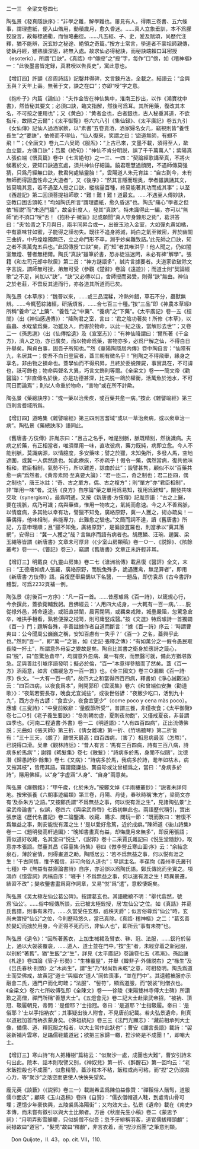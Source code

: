 二一三　全梁文卷四七

陶弘景《發真隱訣序》：“非學之難，解學難也。屢見有人，得兩三卷書、五六條事，謂理盡紙，便入山脩用，動積歲月，愈久昏迷。……真人立象垂訓，本不爲朦狡設言，故每標通衢，而恒略曲徑。……凡五經、子、史，爰及賦頌，尚歷代注釋，猶不能辨，況玄妙之秘途、絶領之奇篇。”按方士常言，學道者不蒙祖師親傳，徒執丹經，雖熟讀深思，終無入處。故求仙必得秘訣，而秘訣端賴口耳密授（esoteric），所謂“口訣”。《真誥》中“傳授”之“授”字，每作“口”傍，如《稽神樞》一：“此後墨書皆定録，真君㖟以告長史”，寓此意也。

【增訂四】許顗《彦周詩話》記鑿井得碑，文言鍊丹法，全載之。結語云：“金與玉與？天年上壽。無著于文，訣之在口”；亦即“㖟”字之意。

《抱朴子》内篇《論仙》：“夫作金皆在神仙集中，淮南王抄出，以作《鴻寶枕中書》，然皆秘其要文；必須口訣，臨文指解，然後可爲耳。其所用藥，復改其本名，不可按之便用也”；又《黄白》：“黄者金也，白者銀也，古人秘重其道，不欲指斥，故隱之云爾”；《太平御覽》卷六六八引《集仙録》、《太平廣記》卷五九引《女仙傳》記仙人過酒家飲，以“素書”五卷貰酒，酒家婦名女几，竊視則皆“養性長生”之“要訣”，依修而不得仙，“仙人復來，笑謂之曰：‘盜道無師，有翅不飛！’”；《全唐文》卷九二六吴筠《服炁》：“上古已來，文墨不載，須得至人，歃血立盟，方傳口訣”；吕巖《絶句》：“神仙不肯分明説，誤了千千萬萬人”；紫陽真人張伯端《悟真篇》卷中《七言絶句》之一三、一四：“契論經歌講至真，不將火候著於文，要知口訣通玄處，須共神仙仔細論。饒君聰慧過顔閔，不遇師傳莫强猜，只爲丹經無口訣，教君何處結靈胎！”，雲陽道人朱元育註：“自古到今，未有無師而得證盡性命之大道者”，又《後序》：“然其言隱而理奥，學者雖諷誦其文，皆莫曉其意，若不遇至人授之口訣，縱揣量百種，終莫能著其功而成其事”；以至《西遊記》第二回須菩提祖師歌：“難！難！難！道最玄。……不遇至人傳妙訣，空教口困舌頭乾！”均如陶氏所言“謂理盡紙，愈久昏迷”也。陶氏“痛心”學者之但依“經説”而“未造門牆”，故金針度人，發其“真訣”。特未識得此一編，亦可以“無師”而不須口“㖟”否！《抱朴子·微旨》記或願聞“真人守身鍊形之術”，葛洪答曰：“夫‘始青之下月與日，兩半同昇合或一，出彼玉池入金室，大如彈丸黄如橘，中有嘉味甘如蜜，子能得之謹勿失。既往不追身將滅，純白之氣至微密，昇於幽關三曲折，中丹煌煌獨無匹，立之命門形不卒，淵乎妙矣難致詰。’此先師之口訣，知之者不畏萬鬼五兵也。”此固傳授“口訣”矣，而“知”者其唯洪乎！他人聞之，仍如闇室無燈、瞽者無相爾。陶氏“真訣”雖筆於書，恐亦徒滋迷罔，未必有裨“解學”。張籍《和左司元郎中秋居》第二首：“神方謎語多”，誠片言據要者。夫道家欲破除文字言説，謂師無可授，弟無可受（參觀《楚辭》卷論《遠遊》）；而道士則“契論經歌”之不足，尚加以“訣”，“訣”又必傳以口，舍師授而弟受，則得“訣”無由。神仙之於老莊，不啻反其道而行，亦各道其所道而已矣。

陶弘景《本草序》：“魏晉以來，……或三品混糅，冷熱舛錯，草石不分，蟲獸無辨。……今輒苞綜諸經，研括煩省，……合七百三十種。”按“三品”即《神農本草經》所稱“養命”之“上藥”、“養性”之“中藥”、“養病”之“下藥”。《太平廣記》卷一五《桓闓》（出《神仙感遇傳》）：“降陶君之室，言曰：‘君之陰功著矣！所修《本草》，以蝱蟲、水蛭輩爲藥，功雖及人，而害於物命，以此一紀之後，當解形去世’”；又卷二一《孫思邈》（出《仙傳拾遺》及《宣室志》）：“有神仙降謂曰：‘爾所著《千金方》，濟人之功，亦已廣矣，而以物命爲藥，害物亦多，必爲尸解之仙，不得白日升舉矣。陶貞白事，固吾子所知也。’”然《華陽陶隱居内傳》卷中陶自言：“仙障有九，名居其一；使吾不白日登宸者，蓋三朝有微名乎！”則陶之不得飛舉，緣身之享名，非由物之損命也。蓋學仙而不得飛昇，且終於委蜕陳屍，事實具在，不可諱也，祇可飾也；物命與聲名大異，巧言文飾則等爾。《全梁文》卷一一簡文帝《勸醫論》：“非直傳名於後，亦是功德甚深，比夫脱一鴿於權衡，活萬魚於池水，不可同日而論焉”；則似人命重於物命，“害物”或在所不計歟。

陶弘景《藥總訣序》：“或一藥以治衆疾，或百藥共愈一病。”按此《雜譬喻經》第三四則言耆域所爲。

【增訂四】道略集《雜譬喻經》第三四則言耆域“或以一草治衆病，或以衆草治一病”。陶弘景《藥總訣序》語同此。

《舊唐書·方伎傳》許胤宗曰：“且古之名手，唯是别脈，脈既精别，然後識病。夫病之於藥，有正相當者，唯須單用一味，直攻彼病，藥力既純，病即立愈。今人不能别脈，莫識病源，以情臆度，多安藥味；譬之於獵，未知兔所，多發人馬，空地遮圍，或冀一人偶然逢也。如此療疾，不亦疏乎！假令一藥，偶然當病，復共他味相和，君臣相制，氣勢不行，所以難差，諒由於此”；設譬甚隽，顧似不以“百藥共愈一病”爲然者。《黄帝素問·至真要大論》：“君一臣二，奇之制也；君二臣四，偶之制也”，唐王冰註：“奇、古之單方，偶、古之複方”；則“單方”亦“君臣相制”，非“單用一味”者。沈括《良方》自序論“藥之單用爲易知，複用爲難知”，闡發共味交攻（synergism），最爲明通。又按《新唐書·方伎傳》記胤宗語：“古之上醫，要在視脈，病乃可識；病與藥值，惟用一物攻之，氣純而愈速。今之人不善爲脈，以情度病，多其物以幸有功，譬獵不知兔，廣絡原野，冀一人獲之，術亦疏矣！一藥偶得，他味相制，弗能專力，此難愈之驗也。”文簡而詞不達，讀《舊唐書》所記，方意申理順；且“獵不知兔，廣絡原野”，是徧設罝羅也，則當承以“冀其落網”，安得曰：“冀一人獲之”哉？言無序而語有病者也。胡應鱗、汪琬、趙翼、梁玉繩等皆謂《新唐書》文章未可厚非（《少室山房類稿》卷一○一、《説鈴》、《陔餘叢考》卷一一、《瞥記》卷三），竊謂《舊唐書》文章正未許輕非耳。

【增訂三】明戴良《九靈山房集》卷二七《滄洲翁傳》載吕復《醫評》全文，末曰：“王德膚如虞人張羅，廣絡原野，而脱兔殊多，詭遇獲禽，無足算者”，即用《新唐書·方伎傳》語。吕復歷舉扁鵲以下名醫，一一題品，即仿袁昂《古今書評》體製，可爲2232頁補一例。

陶弘景《肘後百一方序》：“凡一百一首。……昔應璩爲《百一詩》，以箴規心行，今余撰此，蓋欲衛輔我躬。且佛經云：‘人用四大成身，一大輒有一百一病。’……脱從禄外邑，將命遠途，或祇直禁闈，晨宵閉隔，或羈束戎陣，城壘嚴阻，忽驚急倉卒，唯拱手相看，孰若便探之枕笥，則可庸竪成醫。”按《文選》特爲璩詩一首獨闢《百一》門；題解各殊，李善註據作者自道而斷言：“據《百一詩》序云：‘時謂曹爽曰：公今聞周公巍巍之稱，安知百慮有一失乎？’《百一》之名，蓋興乎此也。”然則“百一”，即“萬一”之旨，如《史記·張釋之傳》：“有如萬分之一假令愚民取長陵一抔土”，所謂意外毋妄之變故是矣。陶自比其書之衛身於應詩之箴心，曰“脱”，曰“忽驚急倉卒”，均謂意外忽病、萬一有疾，而無醫可就，備此方猶堪救急。足與善註引璩序語發明；擬必於倫，“百一”本意得參驗而了然矣。蓋《百一方》涵兩意，如言《備緩急方一百一首》也。《全三國文》卷三○漏輯《百一詩·序》佚文。“一大有一百一病”，故四大之和當得四百四病，釋書如《淨心誡觀法》云：“四百四病，以夜食爲本”，則開郭印《雲溪集》卷六《和曾端伯安撫〈勸道歌〉》：“夜氣若要長存，晚食尤宜減些”，或後世俗諺：“夜飯少吃口，活到九十九”，西方亦有古諺：“食宜少，夜食宜更少”（come poco y cena màs poco）。應璩《三叟詩》：“中叟前致辭：‘量腹節所受’”，普謂三餐，非僅夜食；《太平御覽》卷七二○引《老子養生要訣》：“冬則朝勿虚，夏則夜勿飽”，又僅戒夏夜，非普謂四季也。《河南二程遺書·外書》卷一二《明道語》：“人有四百四病”，正出流傳佛説；元曲如《張天師》第三折、《倩女離魂》第一折、《竹塢聽琴》第二折皆有：“三十三天，（覷了）離恨天最高；四百四病，（害了）相思病最苦（怎熬）”，已説得口滑。吴聿《觀林詩話》：“昔人有言：‘馬有三百四病，詩有三百八病，詩病多於馬病’”；謝翱《晞髮集》卷七《散髮》：“詩病多於馬，身閒不似鷗”，沈德潛《歸愚詩鈔·餘集》卷七《又病》：“詩病多於馬，我病多於詩，耄年如枯木，病又摧其枝”，皆用其語。竊謂錢謙益、龔自珍或沈曾植爲之，當曰：“身病多於詩”，隱用佛經，以“身”字虚涵“人身”、“自身”兩意矣。

陶弘景《瘞鶴銘》：“甲午歲，化於朱方。”按鄭文焯《半雨樓叢鈔》：“説者未詳何地。按宋張養《六朝事迹編類》第三卷，丹陽、丹徒，春秋時稱‘朱方’，梁簡文亦有‘及忝朱方’之語。”又按鄭氏謂“不爲無益之事，何以悦有涯之生”，見諸陶弘景“上梁武帝論書”，似誤，卷四六《與梁武帝啓》七首初無此也。兩語歷代稱引，實出張彦遠《歷代名畫記》卷二論鑒識、收藏、購求、閲玩一節：“既而歎曰：‘若復不爲無益之事，則安能悦有涯之生！’是以愛好愈篤，近於成癖。”陳師道《後山詩集》卷一二《題明發高軒過圖》：“晚知書畫真有益，却悔歲月來無多”，即反用張語；賈似道好收藏，名其堂曰“悦生”，《説郛》卷十二采賈氏雜記曰《悦生堂隨鈔》，取意亦本張語。然董其昌《容臺集·詩集》卷四《倣李營丘寒山圖·序》云：“余結念泉石，薄於宦情，則得畫道之助。陶隱居云：‘若不爲無益之事，何以悦有涯之生！’千古同情，惟予獨信，非可向俗人道也”；早誤主名。李葆恂《義州李氏叢刊七種》中《無益有益齋論書詩》自序，亦沿誤以爲陶氏語。鄭氏傳訛而坐實之。項鴻祚《憶雲詞》丙稿自序：“嗟乎！不爲無益之事，何以遣有涯之生！時異景遷，結習不改”；變收鑒書畫爲寫作詞章，又易“悦”爲“遣”，意較悽婉矣。

陶弘景《吴太極左仙公葛公碑》。按謂葛玄也。其語繳繞不明：“舉代翕然，號爲‘仙公’。……俗中經傳所談，云已被太極銓授，居‘左仙公’之位。如《真誥》并葛氏舊譜，則事有未符。……久當受任玄都，祇秩天爵”；似言俗尊爲“仙公”時，玄尚未實授“仙公”之位，今則歷時悠久，當已真除。《真誥·
稽神樞》之二：“葛玄善於變幻而拙於用身，今正得不死而已，非仙人也”，即所云“事有未符”也。

陶弘景《遺令》：“因所著舊衣，上加生裓裙及臂衣、靺、冠、法服，……釵符於髻上，通以大袈裟覆衾，……道人、道士並在門中。”按“生”者，未經穿着之新冠服，以别於“著舊”，猶“生飯”之“生”，詳見《太平廣記》卷論卷七五《馮漸》。孫詒讓《札迻》卷四論《管子·形勢》：“生棟覆屋”，并舉《韓非子·外儲説右》之“椽生”及《吕氏春秋·别類》之“木尚生”，謂“生”乃“材尚新未乾”之意，可相發明。陶氏爲道士而受佛戒，故黄冠“道士”與緇衣“道人”同佐喪事，“並在門中”。其遺體被服亦示融會二氏，通門户而化町畦；“法服”、“髻符”，顯爲道服，而“袈裟”則僧衣也。《全梁文》卷六七所收傅弘即《全陳文》卷一一徐陵《東陽雙林寺傅大士碑》所讚歎之高僧，禪門所稱“善慧大士”。《五燈會元》卷二記大士赴梁武帝招，“被衲、頂冠、靸履朝見，帝問：‘是僧耶？’士指冠。帝曰：‘是道耶？’士指靸履。帝曰：‘是俗耶？’士以手指衲衣”；其事疑出後人附會，不見唐前紀載。若夫弘景遺命，則真以道冠加首而衲衣蒙身矣。《佛祖統紀》卷三三《法門光顯志》：“藏前相承列大士像，備儒、道、釋冠服之相者，以大士常作此狀也”；曹安《讕言長語》載詩：“袈裟新補片雲寒，足躡儒鞋戴道冠；欲把三家歸一轍，揑沙終是不成團！”，即嘲大士。

【增訂三】寒山詩“有人把椿樹”篇結云：“似聚沙一處，成團也大難”，曹安引詩末句出此。院本、話本則取譬又别，《神奴兒》第一折、《醉醒石》第一回均云：“老米飯揑殺也不成團”，似愈精警。蓋沙粒本不粘，飯粒或尚可粘，而“揑”之仍浪拋心力，等“聚沙”之落空而更使人怏怏失望矣。

龐元英《談藪》（《説郛》卷三一）載謝希孟爲陳伯益像贊：“禪鞵俗人鬚髩，道服儒巾面皮”；顧瑛《玉山逸稿》卷四《自贊》：“儒衣僧帽道人鞋，到處青山骨可埋；還憶少年豪俠興，五陵裘馬洛陽街”；又均效大士。弘景《遺命》載在《南史》本傳，而未嘗有徵引以與大士比類者。方岳《秋崖先生小稿》卷二《蒙恩予祠》：“月明弄影雪顛癯，只似胡僧不似吾；忽予牙緋稱羽客，道官儒紱釋頭顱”；祠禄故曰“道官”，“髮秃”故曰“釋顱”，非言衣着，而“揑沙爲團”之筆意則類。











　Don Quijote，II. 43，op. cit. VII，110.